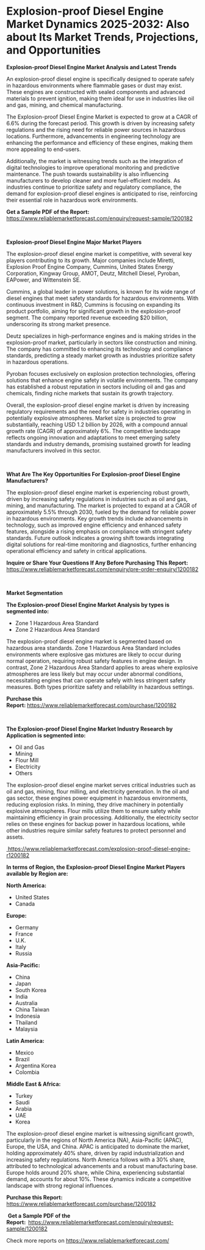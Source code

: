 <p><h1>Explosion-proof Diesel Engine Market Dynamics 2025-2032: Also about Its Market Trends, Projections, and Opportunities</h1></p><p><strong>Explosion-proof Diesel Engine Market Analysis and Latest Trends</strong></p>
<p><p>An explosion-proof diesel engine is specifically designed to operate safely in hazardous environments where flammable gases or dust may exist. These engines are constructed with sealed components and advanced materials to prevent ignition, making them ideal for use in industries like oil and gas, mining, and chemical manufacturing. </p><p>The Explosion-proof Diesel Engine Market is expected to grow at a CAGR of 6.6% during the forecast period. This growth is driven by increasing safety regulations and the rising need for reliable power sources in hazardous locations. Furthermore, advancements in engineering technology are enhancing the performance and efficiency of these engines, making them more appealing to end-users. </p><p>Additionally, the market is witnessing trends such as the integration of digital technologies to improve operational monitoring and predictive maintenance. The push towards sustainability is also influencing manufacturers to develop cleaner and more fuel-efficient models. As industries continue to prioritize safety and regulatory compliance, the demand for explosion-proof diesel engines is anticipated to rise, reinforcing their essential role in hazardous work environments.</p></p>
<p><strong>Get a Sample PDF of the Report:&nbsp;</strong> <a href="https://www.reliablemarketforecast.com/enquiry/request-sample/1200182?utm_campaign=2516&utm_medium=2&utm_source=Github&utm_content=ia&utm_term=11042025&utm_id=explosion-proof-diesel-engine">https://www.reliablemarketforecast.com/enquiry/request-sample/1200182</a></p>
<p>&nbsp;</p>
<p><strong>Explosion-proof Diesel Engine Major Market Players</strong></p>
<p><p>The explosion-proof diesel engine market is competitive, with several key players contributing to its growth. Major companies include Miretti, Explosion Proof Engine Company, Cummins, United States Energy Corporation, Kingway Group, AMOT, Deutz, Mitchell Diesel, Pyroban, EAPower, and Wittenstein SE.</p><p>Cummins, a global leader in power solutions, is known for its wide range of diesel engines that meet safety standards for hazardous environments. With continuous investment in R&D, Cummins is focusing on expanding its product portfolio, aiming for significant growth in the explosion-proof segment. The company reported revenue exceeding $20 billion, underscoring its strong market presence.</p><p>Deutz specializes in high-performance engines and is making strides in the explosion-proof market, particularly in sectors like construction and mining. The company has committed to enhancing its technology and compliance standards, predicting a steady market growth as industries prioritize safety in hazardous operations.</p><p>Pyroban focuses exclusively on explosion protection technologies, offering solutions that enhance engine safety in volatile environments. The company has established a robust reputation in sectors including oil and gas and chemicals, finding niche markets that sustain its growth trajectory.</p><p>Overall, the explosion-proof diesel engine market is driven by increasing regulatory requirements and the need for safety in industries operating in potentially explosive atmospheres. Market size is projected to grow substantially, reaching USD 1.2 billion by 2026, with a compound annual growth rate (CAGR) of approximately 6%. The competitive landscape reflects ongoing innovation and adaptations to meet emerging safety standards and industry demands, promising sustained growth for leading manufacturers involved in this sector.</p></p>
<p>&nbsp;</p>
<p><strong>What Are The Key Opportunities For Explosion-proof Diesel Engine Manufacturers?</strong></p>
<p><p>The explosion-proof diesel engine market is experiencing robust growth, driven by increasing safety regulations in industries such as oil and gas, mining, and manufacturing. The market is projected to expand at a CAGR of approximately 5.5% through 2030, fueled by the demand for reliable power in hazardous environments. Key growth trends include advancements in technology, such as improved engine efficiency and enhanced safety features, alongside a rising emphasis on compliance with stringent safety standards. Future outlook indicates a growing shift towards integrating digital solutions for real-time monitoring and diagnostics, further enhancing operational efficiency and safety in critical applications.</p></p>
<p><strong>Inquire or Share Your Questions If Any Before Purchasing This Report:</strong> <a href="https://www.reliablemarketforecast.com/enquiry/pre-order-enquiry/1200182?utm_campaign=2516&utm_medium=2&utm_source=Github&utm_content=ia&utm_term=11042025&utm_id=explosion-proof-diesel-engine">https://www.reliablemarketforecast.com/enquiry/pre-order-enquiry/1200182</a></p>
<p>&nbsp;</p>
<p><strong>Market Segmentation</strong></p>
<p><strong>The Explosion-proof Diesel Engine Market Analysis by types is segmented into:</strong></p>
<p><ul><li>Zone 1 Hazardous Area Standard</li><li>Zone 2 Hazardous Area Standard</li></ul></p>
<p><p>The explosion-proof diesel engine market is segmented based on hazardous area standards. Zone 1 Hazardous Area Standard includes environments where explosive gas mixtures are likely to occur during normal operation, requiring robust safety features in engine design. In contrast, Zone 2 Hazardous Area Standard applies to areas where explosive atmospheres are less likely but may occur under abnormal conditions, necessitating engines that can operate safely with less stringent safety measures. Both types prioritize safety and reliability in hazardous settings.</p></p>
<p><strong>Purchase this Report:&nbsp;</strong><a href="https://www.reliablemarketforecast.com/purchase/1200182?utm_campaign=2516&utm_medium=2&utm_source=Github&utm_content=ia&utm_term=11042025&utm_id=explosion-proof-diesel-engine">https://www.reliablemarketforecast.com/purchase/1200182</a></p>
<p>&nbsp;</p>
<p><strong>The Explosion-proof Diesel Engine Market Industry Research by Application is segmented into:</strong></p>
<p><ul><li>Oil and Gas</li><li>Mining</li><li>Flour Mill</li><li>Electricity</li><li>Others</li></ul></p>
<p><p>The explosion-proof diesel engine market serves critical industries such as oil and gas, mining, flour milling, and electricity generation. In the oil and gas sector, these engines power equipment in hazardous environments, reducing explosion risks. In mining, they drive machinery in potentially explosive atmospheres. Flour mills utilize them to ensure safety while maintaining efficiency in grain processing. Additionally, the electricity sector relies on these engines for backup power in hazardous locations, while other industries require similar safety features to protect personnel and assets.</p></p>
<p><a href="https://www.reliablemarketforecast.com/explosion-proof-diesel-engine-r1200182?utm_campaign=2516&utm_medium=2&utm_source=Github&utm_content=ia&utm_term=11042025&utm_id=explosion-proof-diesel-engine">&nbsp;https://www.reliablemarketforecast.com/explosion-proof-diesel-engine-r1200182</a></p>
<p><strong>In terms of Region, the Explosion-proof Diesel Engine Market Players available by Region are:</strong></p>
<p>
    <p> <strong> North America: </strong>
        <ul>
            <li>United States</li>
            <li>Canada</li>
        </ul>
        </p> 
    <p> <strong> Europe: </strong>
        <ul>
            <li>Germany</li>
            <li>France</li>
            <li>U.K.</li>
            <li>Italy</li>
            <li>Russia</li>
        </ul>
        </p> 
    <p> <strong> Asia-Pacific: </strong>
        <ul>
            <li>China</li>
            <li>Japan</li>
            <li>South Korea</li>
            <li>India</li>
            <li>Australia</li>
            <li>China Taiwan</li>
            <li>Indonesia</li>
            <li>Thailand</li>
            <li>Malaysia</li>
        </ul>
        </p> 
    <p> <strong> Latin America: </strong>
        <ul>
            <li>Mexico</li>
            <li>Brazil</li>
            <li>Argentina Korea</li>
            <li>Colombia</li>
        </ul>
        </p> 
    <p> <strong> Middle East & Africa: </strong>
        <ul>
            <li>Turkey</li>
            <li>Saudi</li>
            <li>Arabia</li>
            <li>UAE</li>
            <li>Korea</li>
        </ul>
    </p>
    </p>
<p><p>The explosion-proof diesel engine market is witnessing significant growth, particularly in the regions of North America (NA), Asia-Pacific (APAC), Europe, the USA, and China. APAC is anticipated to dominate the market, holding approximately 40% share, driven by rapid industrialization and increasing safety regulations. North America follows with a 30% share, attributed to technological advancements and a robust manufacturing base. Europe holds around 20% share, while China, experiencing substantial demand, accounts for about 10%. These dynamics indicate a competitive landscape with strong regional influences.</p></p>
<p><strong>Purchase this Report: </strong><a href="https://www.reliablemarketforecast.com/purchase/1200182?utm_campaign=2516&utm_medium=2&utm_source=Github&utm_content=ia&utm_term=11042025&utm_id=explosion-proof-diesel-engine">https://www.reliablemarketforecast.com/purchase/1200182</a></p>
<p>&nbsp;<strong>Get a Sample PDF of the Report:&nbsp;&nbsp;</strong><a href="https://www.reliablemarketforecast.com/enquiry/request-sample/1200182?utm_campaign=2516&utm_medium=2&utm_source=Github&utm_content=ia&utm_term=11042025&utm_id=explosion-proof-diesel-engine">https://www.reliablemarketforecast.com/enquiry/request-sample/1200182</a></p>
<p><strong></strong></p>
<p>Check more reports on <a href="https://www.reliablemarketforecast.com/?utm_campaign=2516&utm_medium=2&utm_source=Github&utm_content=ia&utm_term=11042025&utm_id=explosion-proof-diesel-engine">https://www.reliablemarketforecast.com/</a></p>